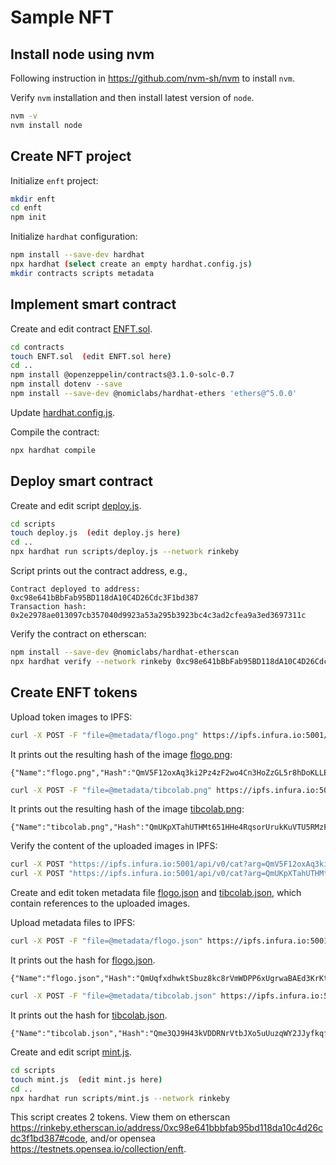 # Sample NFT

## Install node using nvm

Following instruction in <https://github.com/nvm-sh/nvm> to install `nvm`.

Verify `nvm` installation and then install latest version of `node`.

```bash
nvm -v
nvm install node
```

## Create NFT project

Initialize `enft` project:

```bash
mkdir enft
cd enft
npm init
```

Initialize `hardhat` configuration:

```bash
npm install --save-dev hardhat
npx hardhat (select create an empty hardhat.config.js)
mkdir contracts scripts metadata
```

## Implement smart contract

Create and edit contract [ENFT.sol](./contracts/ENFT.sol).

```bash
cd contracts
touch ENFT.sol  (edit ENFT.sol here)
cd ..
npm install @openzeppelin/contracts@3.1.0-solc-0.7
npm install dotenv --save
npm install --save-dev @nomiclabs/hardhat-ethers 'ethers@^5.0.0'
```

Update [hardhat.config.js](./hardhat.config.js).

Compile the contract:

```bash
npx hardhat compile
```

## Deploy smart contract

Create and edit script [deploy.js](./scripts/deploy.js).

```bash
cd scripts
touch deploy.js  (edit deploy.js here)
cd ..
npx hardhat run scripts/deploy.js --network rinkeby
```

Script prints out the contract address, e.g.,

```
Contract deployed to address: 0xc98e641bBbFab95BD118dA10C4D26Cdc3F1bd387
Transaction hash: 0x2e2978ae013097cb357040d9923a53a295b3923bc4c3ad2cfea9a3ed3697311c
```

Verify the contract on etherscan:

```bash
npm install --save-dev @nomiclabs/hardhat-etherscan
npx hardhat verify --network rinkeby 0xc98e641bBbFab95BD118dA10C4D26Cdc3F1bd387
```

## Create ENFT tokens

Upload token images to IPFS:

```bash
curl -X POST -F "file=@metadata/flogo.png" https://ipfs.infura.io:5001/api/v0/add
```

It prints out the resulting hash of the image [flogo.png](./metadata/flogo.png):

```
{"Name":"flogo.png","Hash":"QmV5F12oxAq3ki2Pz4zF2wo4Cn3HoZzGL5r8hDoKLLEFDr","Size":"3667"}
```

```bash
curl -X POST -F "file=@metadata/tibcolab.png" https://ipfs.infura.io:5001/api/v0/add
```

It prints out the resulting hash of the image [tibcolab.png](./metadata/tibcolab.png):

```
{"Name":"tibcolab.png","Hash":"QmUKpXTahUTHMt651HHe4RqsorUrukKuVTU5RMzFkzFp5p","Size":"5311"}
```

Verify the content of the uploaded images in IPFS:

```bash
curl -X POST "https://ipfs.infura.io:5001/api/v0/cat?arg=QmV5F12oxAq3ki2Pz4zF2wo4Cn3HoZzGL5r8hDoKLLEFDr" > tmp.png
curl -X POST "https://ipfs.infura.io:5001/api/v0/cat?arg=QmUKpXTahUTHMt651HHe4RqsorUrukKuVTU5RMzFkzFp5p" > tmp.png
```

Create and edit token metadata file [flogo.json](./metadata/flogo.json) and [tibcolab.json](./metadata/tibcolab.json), which contain references to the uploaded images.

Upload metadata files to IPFS:

```bash
curl -X POST -F "file=@metadata/flogo.json" https://ipfs.infura.io:5001/api/v0/add
```

It prints out the hash for [flogo.json](./metadata/flogo.json).

```
{"Name":"flogo.json","Hash":"QmUqfxdhwktSbuz8kc8rVmWDPP6xUgrwaBAEd3KrKtxfkZ","Size":"387"}
```

```bash
curl -X POST -F "file=@metadata/tibcolab.json" https://ipfs.infura.io:5001/api/v0/add
```

It prints out the hash for [tibcolab.json](./metadata/tibcolab.json).

```
{"Name":"tibcolab.json","Hash":"Qme3QJ9H43kVDDRNrVtbJXo5uUuzqWY2JJyfkqfEHRozf6","Size":"336"}
```

Create and edit script [mint.js](./scripts/mint.js).

```bash
cd scripts
touch mint.js  (edit mint.js here)
cd ..
npx hardhat run scripts/mint.js --network rinkeby
```

This script creates 2 tokens. View them on etherscan <https://rinkeby.etherscan.io/address/0xc98e641bbbfab95bd118da10c4d26cdc3f1bd387#code>, and/or opensea <https://testnets.opensea.io/collection/enft>.